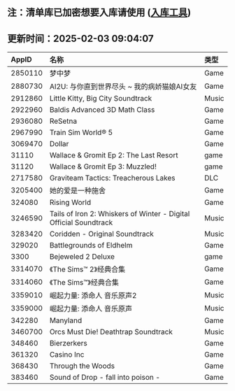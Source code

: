 ## 注：清单库已加密想要入库请使用 ([入库工具](https://github.com/BlankTMing/ManifestAutoUpdate/releases))

## 更新时间：2025-02-03 09:04:07
| AppID | 名称 | 类型  |
| :-------------------- | :----------------------------- | :----------- |
| 2850110 | 梦中梦| Game |
| 2880730 |  AI2U: 与你直到世界尽头 ~ 我的病娇猫娘AI女友| Game |
| 2912860 | Little Kitty, Big City Soundtrack| Music |
| 2922960 | Baldis Advanced 3D Math Class| Game |
| 2936080 | ReSetna| Game |
| 2967990 | Train Sim World® 5| Game |
| 3069470 | Dollar| Game |
| 31110 | Wallace & Gromit Ep 2: The Last Resort| game |
| 31120 | Wallace & Gromit Ep 3: Muzzled!| game |
| 2717580 | Graviteam Tactics: Treacherous Lakes| DLC |
| 3205400 | 她的爱是一种施舍| Game |
| 324080 | Rising World| Game |
| 3246590 | Tails of Iron 2: Whiskers of Winter - Digital Official Soundtrack| Music |
| 3283420 | Coridden - Original Soundtrack| Music |
| 329020 | Battlegrounds of Eldhelm| Game |
| 3300 | Bejeweled 2 Deluxe| game |
| 3314070 | 《The Sims™ 2》经典合集| Game |
| 3314060 | 《The Sims™》经典合集| Game |
| 3359010 | 崛起力量: 添命人 音乐原声2| Music |
| 3359000 | 崛起力量: 添命人 音乐原声| Music |
| 342280 | Manyland| Game |
| 3460700 | Orcs Must Die! Deathtrap Soundtrack| Music |
| 348460 | Bierzerkers| Game |
| 361320 | Casino Inc| Game |
| 368430 | Through the Woods| Game |
| 383460 | Sound of Drop - fall into poison -| Game |
